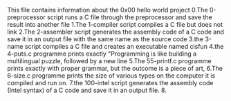This file contains information about the 0x00 hello world project
0.The 0-preprocessor script runs a C file through the preprocessor and save the result into another file
1.The 1-compiler script compiles a C file but does not link
2.The 2-assembler script generates the assembly code of a C code and save it in an output file with the same name as the source code
3.the 3-name script compiles a C file and creates an executable named cisfun
4.the 4-puts.c programme prints exactly "Programming is like building a multilingual puzzle, followed by a new line
5.The 55-printf.c programme prints exactly with proper grammar, but the outcome is a piece of art,
6.The 6-size.c programme prints the size of various types on the computer it is compiled and run on.
7.the 100-intel script generates the assembly code (Intel syntax) of a C code and save it in an output file.
8.